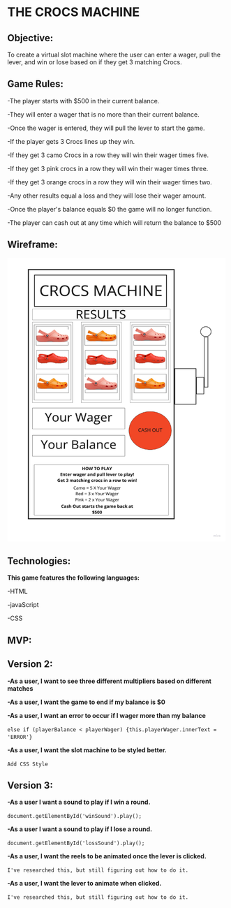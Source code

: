 # THE CROCS MACHINE #

## Objective: ##

To create a virtual slot machine where the user can enter a wager, pull the lever, and win or lose based on if they get 3 matching Crocs.

## Game Rules: ##

-The player starts with $500 in their current balance.

-They will enter a wager that is no more than their current balance.

-Once the wager is entered, they will pull the lever to start the game.

-If the player gets 3 Crocs lines up they win.

-If they get 3 camo Crocs in a row they will win their wager times five.

-If they get 3 pink crocs in a row they will win their wager times three.

-If they get 3 orange crocs in a row they will win their wager times two.

-Any other results equal a loss and they will lose their wager amount.

-Once the player's balance equals $0 the game will no longer function.

-The player can cash out at any time which will return the balance to $500


## Wireframe: ##


<img src="CrocsMachineWireframe.jpg" alt="wireframe" width="500" height="650"/>




## Technologies: ##

**This game features the following languages:**

-HTML

-javaScript

-CSS


## MVP: ##


## Version 2: ##

**-As a user, I want to see three different multipliers based on different matches**



**-As a user, I want the game to end if my balance is $0**


**-As a user, I want an error to occur if I wager more than my balance**

`else if (playerBalance < playerWager) {this.playerWager.innerText = 'ERROR'}`

**-As a user, I want the slot machine to be styled better.**

`Add CSS Style`

## Version 3: ##

**-As a user I want a sound to play if I win a round.**

`document.getElementById('winSound').play();`

**-As a user I want a sound to play if I lose a round.**

`document.getElementById('lossSound').play();`

**-As a user, I want the reels to be animated once the lever is clicked.**

`I've researched this, but still figuring out how to do it.`

**-As a user, I want the lever to animate when clicked.**

`I've researched this, but still figuring out how to do it.`

